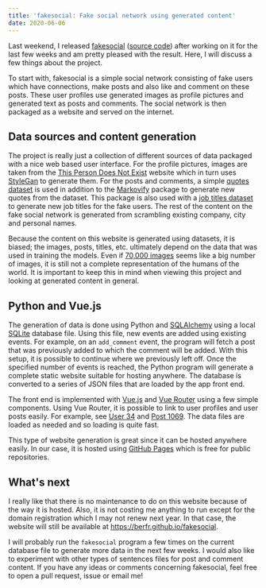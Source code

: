 ```yaml
---
title: 'fakesocial: Fake social network using generated content'
date: 2020-06-06
---
```


Last weekend, I released [fakesocial] ([source code]) after working on it for
the last few weeks and am pretty pleased with the result. Here, I will discuss a
few things about the project.

[fakesocial]: https://fakesocial.net
[source code]: https://github.com/berfr/fakesocial

To start with, fakesocial is a simple social network consisting of fake users
which have connections, make posts and also like and comment on these posts.
These user profiles use generated images as profile pictures and generated text
as posts and comments. The social network is then packaged as a website and
served on the internet.

## Data sources and content generation

The project is really just a collection of different sources of data packaged
with a nice web based user interface. For the profile pictures, images are taken
from the [This Person Does Not Exist] website which in turn uses [StyleGan] to
generate them. For the posts and comments, a simple [quotes dataset] is used in
addition to the [Markovify] package to generate new quotes from the dataset.
This package is also used with a [job titles dataset] to generate new job titles
for the fake users. The rest of the content on the fake social network is
generated from scrambling existing company, city and personal names.

Because the content on this website is generated using datasets, it is biased;
the images, posts, titles, etc. ultimately depend on the data that was used in
training the models. Even if [70,000 images] seems like a big number of images,
it is still not a complete representation of the humans of the world. It is
important to keep this in mind when viewing this project and looking at
generated content in general.

[This Person Does Not Exist]: https://thispersondoesnotexist.com
[StyleGan]: https://en.wikipedia.org/wiki/StyleGAN
[quotes dataset]: https://www.kaggle.com/coolcoder22/quotes-dataset
[Markovify]: https://github.com/jsvine/markovify
[job titles dataset]: https://github.com/jneidel/job-titles
[70,000 images]: https://github.com/NVlabs/ffhq-dataset

## Python and Vue.js

The generation of data is done using Python and [SQLAlchemy] using a local
[SQLite] database file. Using this file, new events are added using existing
events. For example, on an `add_comment` event, the program will fetch a post
that was previously added to which the comment will be added. With this setup,
it is possible to continue where we previously left off. Once the specified
number of events is reached, the Python program will generate a complete static
website suitable for hosting anywhere. The database is converted to a series of
JSON files that are loaded by the app front end.

The front end is implemented with [Vue.js] and [Vue Router] using a few simple
components. Using Vue Router, it is possible to link to user profiles and user
posts easily. For example, see [User 34] and [Post 1069]. The data files are
loaded as needed and so loading is quite fast.

This type of website generation is great since it can be hosted anywhere easily.
In our case, it is hosted using [GitHub Pages] which is free for public
repositories.

[SQLAlchemy]: https://www.sqlalchemy.org
[SQLite]: https://sqlite.org/index.html
[Vue.js]: https://vuejs.org
[Vue Router]: https://router.vuejs.org
[User 34]: https://fakesocial.net/#/user/34
[Post 1069]: https://fakesocial.net/#/post/1069
[GitHub Pages]: https://pages.github.com/

## What's next

I really like that there is no maintenance to do on this website because of the
way it is hosted. Also, it is not costing me anything to run except for the
domain registration which I may not renew next year. In that case, the website
will still be available at https://berfr.github.io/fakesocial.

I will probably run the `fakesocial` program a few times on the current database
file to generate more data in the next few weeks. I would also like to
experiment with other types of sentences files for post and comment content. If
you have any ideas or comments concerning fakesocial, feel free to open a pull
request, issue or email me!
